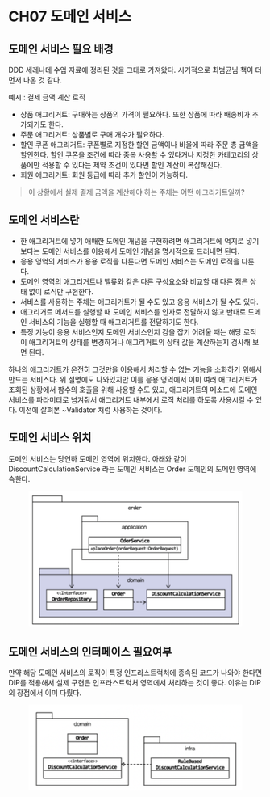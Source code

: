 # CH07 도메인 서비스

## 도메인 서비스 필요 배경

DDD 세레나데 수업 자료에 정리된 것을 그대로 가져왔다. 시기적으로 최범균님 책이 더 먼저 나온 것 같다.

예시 : 결제 금액 계산 로직

* 상품 애그리거트: 구매하는 상품의 가격이 필요하다. 또한 상품에 따라 배송비가 추가되기도 한다.
* 주문 애그리거트: 상품별로 구매 개수가 필요하다.
* 할인 쿠폰 애그리거트: 쿠폰별로 지정한 할인 금액이나 비율에 따라 주문 총 금액을 할인한다. 할인 쿠폰을 조건에 따라 중복 사용할 수 있다거나 지정한 카테고리의 상품에만 적용할 수 있다는 제약 조건이 있다면 할인 계산이 복잡해진다.
* 회원 애그리거트: 회원 등급에 따라 추가 할인이 가능하다.

> 이 상황에서 실제 결제 금액을 계산해야 하는 주체는 어떤 애그리거트일까?

## 도메인 서비스란

* 한 애그리거트에 넣기 애매한 도메인 개념을 구현하려면 애그리거트에 억지로 넣기보다는 도메인 서비스를 이용해서 도메인 개념을 명시적으로 드러내면 된다.
* 응용 영역의 서비스가 용용 로직을 다룬다면 도메인 서비스는 도메인 로직을 다룬다.
* 도메인 영역의 애그리거트나 밸류와 같은 다른 구성요소와 비교할 때 다른 점은 상태 없이 로직만 구현한다.
* 서비스를 사용하는 주체는 애그리거트가 될 수도 있고 응용 서비스가 될 수도 있다.
* 애그리거트 메서드를 실행할 때 도메인 서비스를 인자로 전달하지 않고 반대로 도메인 서비스의 기능을 실행할 때 애그리거트를 전달하기도 한다.
* 특정 기능이 응용 서비스인지 도메인 서비스인지 감을 잡기 어려울 때는 해당 로직이 애그리거트의 상태를 변경하거나 애그리거트의 상태 값을 계산하는지 검사해 보면 된다.

하나의 애그리거트가 온전히 그것만을 이용해서 처리할 수 없는 기능을 소화하기 위해서 만드는 서비스다. 위 설명에도 나와있지만 이를 응용 영역에서 이미 여러 애그리거트가 조회된 상황에서 함수의 호출을 위해 사용할 수도 있고, 애그리거트의 메소드에 도메인 서비스를 파라미터로 넘겨줘서 애그리거트 내부에서 로직 처리를 하도록 사용시킬 수 있다. 이전에 살펴본 \~Validator 처럼 사용하는 것이다.



## 도메인 서비스 위치

도메인 서비스는 당연하 도메인 영역에 위치한다. 아래와 같이 DiscountCalculationService 라는 도메인 서비스는 Order 도메인의 도메인 영역에 속한다.

<figure><img src="../../.gitbook/assets/image (10).png" alt=""><figcaption></figcaption></figure>



## 도메인 서비스의 인터페이스 필요여부

만약 해당 도메인 서비스의 로직이 특정 인프라스트럭처에 종속된 코드가 나와야 한다면 DIP를 적용해서 실제 구현은 인프라스트럭처 영역에서 처리하는 것이 좋다. 이유는 DIP 의 장점에서 이미 다뤘다.

<figure><img src="../../.gitbook/assets/image (11).png" alt=""><figcaption></figcaption></figure>
